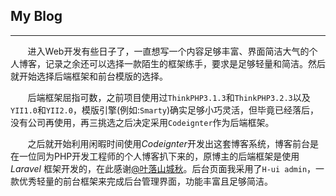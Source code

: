 ## My Blog
****

&nbsp;&nbsp;&nbsp;&nbsp;&nbsp;&nbsp;&nbsp;进入Web开发有些日子了，一直想写一个内容足够丰富、界面简洁大气的个人博客，记录之余还可以选择一款陌生的框架练手，要求是足够轻量和简洁。然后就开始选择后端框架和前台模版的选择。

&nbsp;&nbsp;&nbsp;&nbsp;&nbsp;&nbsp;&nbsp;后端框架屈指可数，之前项目使用过`ThinkPHP3.1.3`和`ThinkPHP3.2.3`以及`YII1.0`和`YII2.0`，模版引擎(例如:`Smarty`)确实足够小巧灵活，但毕竟已经落后，没有公司再使用，再三挑选之后决定采用`Codeignter`作为后端框架。


&nbsp;&nbsp;&nbsp;&nbsp;&nbsp;&nbsp;&nbsp;之后就开始利用闲暇时间使用*Codeignter*开发出这套博客系统，博客前台是在一位同为PHP开发工程师的个人博客扒下来的，原博主的后端框架是使用 *Laravel* 框架开发的，在此感谢[@叶落山城秋](https://www.iphpt.com/)。后台页面我采用了`H-ui admin`，一款优秀轻量的前台框架来完成后台管理界面，功能丰富且足够简洁。
